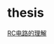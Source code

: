 # thesis
[RC电路的理解](https://github.com/kokowhen/thesis/blob/main/notes/RC%E7%94%B5%E8%B7%AF%E7%9A%84%E7%90%86%E8%A7%A3.md)


